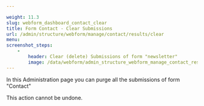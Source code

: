 ```yaml
---

weight: 11.3
slug: webform_dashboard_contact_clear
title: Form Contact - Clear Submissions
url: /admin/structure/webform/manage/contact/results/clear
menu: 
screenshot_steps:
    -
        header: Clear (delete) Submissions of form "newsletter"
        image: /data/webform/admin_structure_webform_manage_contact_results_clear.png
---
```


In this Administration page you can purge all the submissions of form "Contact"

This action cannot be undone.
